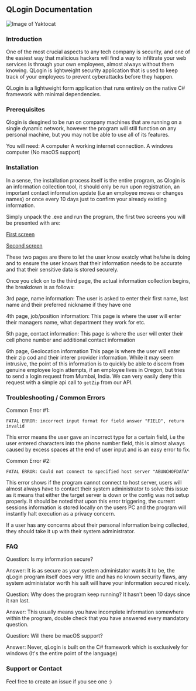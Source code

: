 ## QLogin Documentation

![Image of Yaktocat](https://i.ibb.co/ZMD9mj6/logo.png)

### Introduction

One of the most crucial aspects to any tech company is security, and one of the easiest way that malicious hackers will find a way to infiltrate your web services is through your own employees, almost always without them knowing. QLogin is lightweight security application that is used to keep track of your employees to prevent cyberattacks before they happen. 

QLogin is a lightweight form application that runs entirely on the native C# framework with minimal dependencies.


### Prerequisites
Qlogin is desgined to be run on company machines that are running on a single dynamic network, however the program will still function on any personal machine, but you may not be able to use all of its features. 

You will need:
A computer
A working internet connection. 
A windows computer (No macOS support)

### Installation
In a sense, the installation process itself is the entire program, as Qlogin is an information collection tool, it should only be run upon registration, an important contact information update (i.e an employee moves or changes names) or once every 10 days just to confirm your already existing information.

Simply unpack the .exe and run the program, the first two screens you will be presented with are:

[First screen](https://i.ibb.co/48LPvfK/1.png)

[Second screen](https://i.ibb.co/Bc34rqK/2.png)


These two pages are there to let the user know exatcly what he/she is doing and to ensure the user knows that their information needs to be accurate and that their sensitive data is stored securely. 


Once you click on to the third page, the actual information collection begins, the breakdown is as follows:

3rd page, name information:
The user is asked to enter their first name, last name and their preferred nickname if they have one

4th page, job/position information: 
This page is where the user will enter their managers name, what department they work for etc.

5th page, contact information:
This page is where the user will enter their cell phone number and additional contact information

6th page, Geolocation information
This page is where the user will enter their zip cod and their interer provider information. While it may seem intrusive, the point of this information is to quickly be able to discern from genuine employee login attempts, if an employee lives in Oregon, but tries to send a login request from Mumbai, India. We can very easily deny this request with a simple api call to ``` getZip ``` from our API.

### Troubleshooting / Common Errors

Common Error #1:
```
FATAL ERROR: incorrect input format for field answer "FIELD", return invalid
```
This error means the user gave an incorrect type for a certain field, i.e the user entered characters into the phone number field, this is almost always caused by excess spaces at the end of user input and is an easy error to fix.

Common Error #2: 
```
FATAL ERROR: Could not connect to specified host server "ABUNCHOFDATA"
```
This error shows if the program cannot connect to host server, users will almost always have to contact their system administrator to solve this issue as it means that either the target server is down or the config was not setup properly. It should be noted that upon this error triggering, the current sessions information is stored locally on the users PC and the program will instantly halt execution as a privacy concern.

If a user has any concerns about their personal information being collected, they should take it up with their system administrator. 


### FAQ

Question: Is my information secure?

Answer: It is as secure as your system administator wants it to be, the qLogin program itself does very little and has no known security flaws, any system administator worth his salt will have your information secured nicely.

Question: Why does the program keep running? It hasn't been 10 days since it ran last.

Answer: This usually means you have incomplete information somewhere within the program, double check that you have answered every mandatory question.

Question: Will there be macOS support?

Answer: Never, qLogin is built on the C# framework which is exclusively for windows (It's the entire point of the language)



### Support or Contact

Feel free to create an issue if you see one :) 
